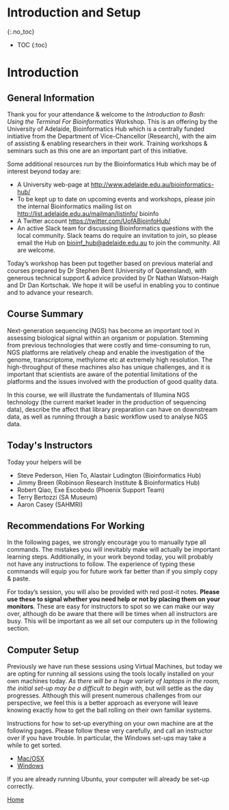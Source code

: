 # Introduction and Setup
{:.no_toc}

* TOC
{:toc}

# Introduction

## General Information

Thank you for your attendance & welcome to the *Introduction to Bash: Using the Terminal For Bioinformatics* Workshop.
This is an offering by the University of Adelaide, Bioinformatics Hub which is a centrally funded initiative from the Department of Vice-Chancellor (Research), with the aim of assisting & enabling researchers in their work.
Training workshops & seminars such as this one are an important part of this initiative.

Some additional resources run by the Bioinformatics Hub which may be of interest beyond today are:

- A University web-page at http://www.adelaide.edu.au/bioinformatics-hub/
- To be kept up to date on upcoming events and workshops, please join the internal Bioinformatics mailing list on http://list.adelaide.edu.au/mailman/listinfo/ bioinfo
- A Twitter account https://twitter.com/UofABioinfoHub/
- An active Slack team for discussing Bioinformatics questions with the local community. Slack teams do require an invitation to join, so please email the Hub on bioinf_hub@adelaide.edu.au to join the community. All are welcome.

Today’s workshop has been put together based on previous material and courses prepared by Dr Stephen Bent (University of Queensland), with generous technical support & advice provided by Dr Nathan Watson-Haigh and Dr Dan Kortschak.
We hope it will be useful in enabling you to continue and to advance your research.

## Course Summary

Next-generation sequencing (NGS) has become an important tool in assessing biological signal within an organism or population. Stemming from previous technologies that were costly and time-consuming to run, NGS platforms are relatively cheap and enable the investigation of the genome, transcriptome, methylome etc at extremely high resolution. The high-throughput of these machines also has unique challenges, and it is important that scientists are aware of the potential limitations of the platforms and the issues involved with the production of good quality data.

In this course, we will illustrate the fundamentals of Illumina NGS technology (the current market leader in the production of sequencing data), describe the affect that library preparation can have on downstream data, as well as running through a basic workflow used to analyse NGS data.

## Today's Instructors

Today your helpers will be

- Steve Pederson, Hien To, Alastair Ludington (Bioinformatics Hub)
- Jimmy Breen (Robinson Research Institute & Bioinformatics Hub)
- Robert Qiao, Exe Escobedo (Phoenix Support Team)
- Terry Bertozzi (SA Museum)
- Aaron Casey (SAHMRI)

## Recommendations For Working

In the following pages, we strongly encourage you to manually type all commands.
The mistakes you will inevitably make will actually be important learning steps.
Additionally, in your work beyond today, you will probably not have any instructions to follow.
The experience of typing these commands will equip you for future work far better than if you simply copy & paste.

For today’s session, you will also be provided with red post-it notes.
**Please use these to signal whether you need help or not by placing them on your monitors**.
These are easy for instructors to spot so we can make our way over, although do be aware that there will be times when all instructors are busy.
This will be important as we all set our computers up in the following section.

## Computer Setup

Previously we have run these sessions using Virtual Machines, but today we are opting for running all sessions using the tools locally installed on your own machines today.
*As there will be a huge variety of laptops in the room, the initial set-up may be a difficult to begin with*, but will settle as the day progresses.
Although this will present numerous challenges from our perspective, we feel this is a better approach as everyone will leave knowing exactly how to get the ball rolling on their own familiar systems.

Instructions for how to set-up everything on your own machine are at the following pages.
Please follow these very carefully, and call an instructor over if you have trouble.
In particular, the Windows set-ups may take a while to get sorted.

- [Mac/OSX](../install/osxInstall)
- [Windows](../install/windowsInstall)

If you are already running Ubuntu, your computer will already be set-up correctly.

[Home](../)
